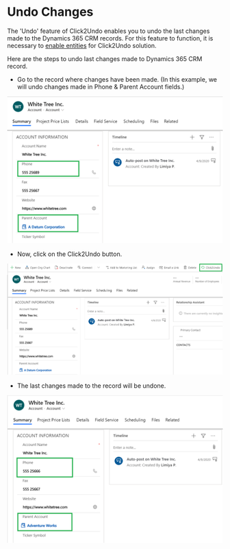 # Undo Changes

The 'Undo' feature of Click2Undo enables you to undo the last changes made to the Dynamics 365 CRM records. For this feature to function, it is necessary to [enable entities](https://docs.inogic.com/click2undo/configuration/enable-entities) for Click2Undo solution.

Here are the steps to undo last changes made to Dynamics 365 CRM record.&#x20;

* Go to the record where changes have been made. (In this example, we will undo changes made in Phone & Parent Account fields.)

![](../../.gitbook/assets/undo3.1.png)



* Now, click on the Click2Undo button.

![](../../.gitbook/assets/undo3.2.png)



* The last changes made to the record will be undone.

![](../../.gitbook/assets/undo3.3.png)
